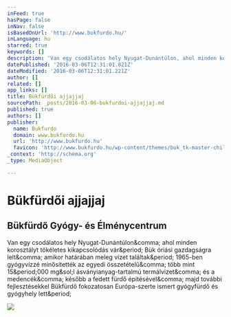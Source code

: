 ```yaml
---
inFeed: true
hasPage: false
inNav: false
isBasedOnUrl: 'http://www.bukfurdo.hu/'
inLanguage: hu
starred: true
keywords: []
description: 'Van egy csodálatos hely Nyugat-Dunántúlon, ahol minden korosztályt tökéletes kikapcsolódás vár. Bük óriási gazdagságra lelt, amikor határában meleg vizet találtak. 1965-ben gyógyvízzé minősítették az egyedi összetételű, több mint 15.000 mg/l ásványianyag-tartalmú termálvizet, és a medencék, később a fedett fürdő építésével, majd további fejlesztésekkel Bükfürdő fokozatosan Európa-szerte ismert gyógyfürdő és gyógyhely lett.'
datePublished: '2016-03-06T12:31:01.821Z'
dateModified: '2016-03-06T12:31:01.221Z'
author: []
related: []
app_links: []
title: Bükfürdői ajjajjaj
sourcePath: _posts/2016-03-06-bukfurdoi-ajjajjaj.md
published: true
authors: []
publisher:
  name: Bukfurdo
  domain: www.bukfurdo.hu
  url: 'http://www.bukfurdo.hu'
  favicon: 'http://www.bukfurdo.hu/wp-content/themes/buk_tk-master-child/bukfurdo_favicon.png'
_context: 'http://schema.org'
_type: MediaObject

---
```

# Bükfürdői ajjajjaj

<article style=""><h1>Bükfürdő Gyógy- és Élménycentrum</h1><p>Van egy csodálatos hely Nyugat-Dunántúlon&amp;comma; ahol minden korosztályt tökéletes kikapcsolódás vár&amp;period; Bük óriási gazdagságra lelt&amp;comma; amikor határában meleg vizet találtak&amp;period; 1965-ben gyógyvízzé minősítették az egyedi összetételű&amp;comma; több mint 15&amp;period;000 mg&amp;sol;l ásványianyag-tartalmú termálvizet&amp;comma; és a medencék&amp;comma; később a fedett fürdő építésével&amp;comma; majd további fejlesztésekkel Bükfürdő fokozatosan Európa-szerte ismert gyógyfürdő és gyógyhely lett&amp;period;</p><img src="http://www.bukfurdo.hu/wp-content/uploads/2015/10/1600x508_CSEPREGI_PHOTOGRAPHY_9668.jpg" /></article>